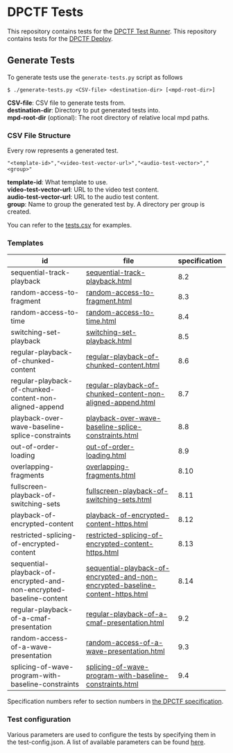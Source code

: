 # DPCTF Tests

This repository contains tests for the [DPCTF Test
Runner](https://github.com/cta-wave/dpctf-test-runner).
This repository contains tests for the [DPCTF Deploy](https://github.com/cta-wave/dpctf-test-runner).

## Generate Tests

To generate tests use the `generate-tests.py` script as follows

```
$ ./generate-tests.py <CSV-file> <destination-dir> [<mpd-root-dir>]
```

**CSV-file**: CSV file to generate tests from.  
**destination-dir**: Directory to put generated tests into.  
**mpd-root-dir** (optional): The root directory of relative local mpd paths.

### CSV File Structure

Every row represents a generated test.

```csv
"<template-id>","<video-test-vector-url>","<audio-test-vector>","<group>"
```

**template-id**: What template to use.  
**video-test-vector-url**: URL to the video test content.  
**audio-test-vector-url**: URL to the audio test content.  
**group**: Name to group the generated test by. A directory per group is created.

You can refer to the [tests.csv](./tests.csv) for examples.

### Templates

| id                                                                  | file                                                                                                                                                               | specification |
| ------------------------------------------------------------------- | ------------------------------------------------------------------------------------------------------------------------------------------------------------------ | ------------- |
| sequential-track-playback                                           | [sequential-track-playback.html](./sequential-track-playback.html)                                                                                                 | 8.2           |
| random-access-to-fragment                                           | [random-access-to-fragment.html](./random-access-to-fragment.html)                                                                                                 | 8.3           |
| random-access-to-time                                               | [random-access-to-time.html](./random-access-to-time.html)                                                                                                         | 8.4           |
| switching-set-playback                                              | [switching-set-playback.html](./switching-set-playback.html)                                                                                                       | 8.5           |
| regular-playback-of-chunked-content                                 | [regular-playback-of-chunked-content.html](./regular-playback-of-chunked-content.html)                                                                             | 8.6           |
| regular-playback-of-chunked-content-non-aligned-append              | [regular-playback-of-chunked-content-non-aligned-append.html](./regular-playback-of-chunked-content-non-aligned-append.html)                                       | 8.7           |
| playback-over-wave-baseline-splice-constraints                      | [playback-over-wave-baseline-splice-constraints.html](./playback-over-wave-baseline-splice-constraints.html)                                                       | 8.8           |
| out-of-order-loading                                                | [out-of-order-loading.html](./out-of-order-loading.html)                                                                                                           | 8.9           |
| overlapping-fragments                                               | [overlapping-fragments.html](./overlapping-fragments.html)                                                                                                         | 8.10          |
| fullscreen-playback-of-switching-sets                               | [fullscreen-playback-of-switching-sets.html](./fullscreen-playback-of-switching-sets.html)                                                                         | 8.11          |
| playback-of-encrypted-content                                       | [playback-of-encrypted-content-https.html](./playback-of-encrypted-content-https.html)                                                                             | 8.12          |
| restricted-splicing-of-encrypted-content                            | [restricted-splicing-of-encrypted-content-https.html](./restricted-splicing-of-encrypted-content-https.html)                                                       | 8.13          |
| sequential-playback-of-encrypted-and-non-encrypted-baseline-content | [sequential-playback-of-encrypted-and-non-encrypted-baseline-content-https.html](./sequential-playback-of-encrypted-and-non-encrypted-baseline-content-https.html) | 8.14          |
| regular-playback-of-a-cmaf-presentation                             | [regular-playback-of-a-cmaf-presentation.html](./regular-playback-of-a-cmaf-presentation.html)                                                                     | 9.2           |
| random-access-of-a-wave-presentation                                | [random-access-of-a-wave-presentation.html](./random-access-of-a-wave-presentation.html)                                                                           | 9.3           |
| splicing-of-wave-program-with-baseline-constraints                  | [splicing-of-wave-program-with-baseline-constraints.html](./splicing-of-wave-program-with-baseline-constraints.html)                                               | 9.4           |

Specification numbers refer to section numbers in [the DPCTF specification](https://cdn.cta.tech/cta/media/media/resources/standards/pdfs/cta-5003-final.pdf).

### Test configuration

Various parameters are used to configure the tests by specifying them in the test-config.json. A list of available parameters can be found [here](./TEST_CONFIG.md).
